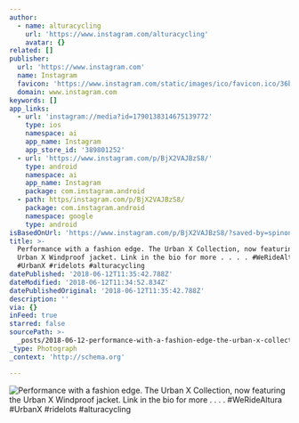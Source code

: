 ```yaml
---
author:
  - name: alturacycling
    url: 'https://www.instagram.com/alturacycling'
    avatar: {}
related: []
publisher:
  url: 'https://www.instagram.com'
  name: Instagram
  favicon: 'https://www.instagram.com/static/images/ico/favicon.ico/36b3ee2d91ed.ico'
  domain: www.instagram.com
keywords: []
app_links:
  - url: 'instagram://media?id=1790138314675139772'
    type: ios
    namespace: ai
    app_name: Instagram
    app_store_id: '389801252'
  - url: 'https://www.instagram.com/p/BjX2VAJBzS8/'
    type: android
    namespace: ai
    app_name: Instagram
    package: com.instagram.android
  - path: https/instagram.com/p/BjX2VAJBzS8/
    package: com.instagram.android
    namespace: google
    type: android
isBasedOnUrl: 'https://www.instagram.com/p/BjX2VAJBzS8/?saved-by=spinonthese'
title: >-
  Performance with a fashion edge. The Urban X Collection, now featuring the
  Urban X Windproof jacket. Link in the bio for more . . . . #WeRideAltura
  #UrbanX #ridelots #alturacycling
datePublished: '2018-06-12T11:35:42.788Z'
dateModified: '2018-06-12T11:34:52.834Z'
datePublishedOriginal: '2018-06-12T11:35:42.788Z'
description: ''
via: {}
inFeed: true
starred: false
sourcePath: >-
  _posts/2018-06-12-performance-with-a-fashion-edge-the-urban-x-collection-now.md
_type: Photograph
_context: 'http://schema.org'

---
```

![Performance with a fashion edge. The Urban X Collection, now featuring the Urban X Windproof jacket. Link in the bio for more . . . . #WeRideAltura #UrbanX #ridelots #alturacycling](https://scontent-iad3-1.cdninstagram.com/vp/e30878935789f7e5e83d9ebfd92686f0/5BBC3DB6/t51.2885-15/e35/33423241_248739535866236_3595413446713147392_n.jpg)